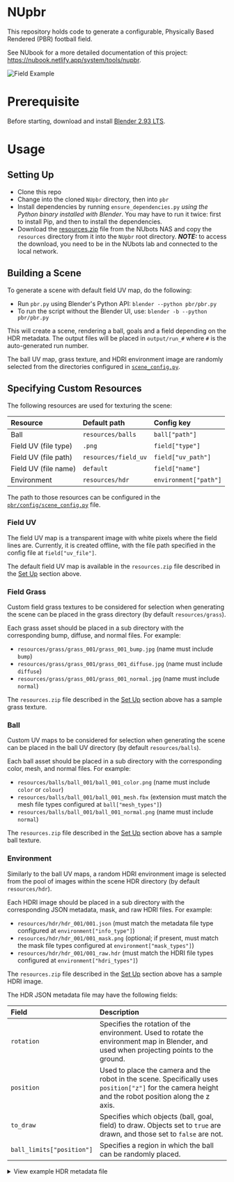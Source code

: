 # NUpbr

This repository holds code to generate a configurable, Physically Based Rendered (PBR) football field.

See NUbook for a more detailed documentation of this project: <https://nubook.netlify.app/system/tools/nupbr>.

![Field Example](./docs/outputs/goals_example.gif)

# Prerequisite

Before starting, download and install [Blender 2.93 LTS](https://www.blender.org/download/lts/2-93/).

# Usage

## Setting Up

- Clone this repo
- Change into the cloned `NUpbr` directory, then into `pbr`
- Install dependencies by running `ensure_dependencies.py` _using the Python binary installed with Blender_. You may have to run it twice: first to install Pip, and then to install the dependencies.
- Download the [resources.zip](http://10.1.0.223:8080/share.cgi?ssid=05GE7Tx) file from the NUbots NAS and copy the `resources` directory from it into the `NUpbr` root directory. **_NOTE:_** to access the download, you need to be in the NUbots lab and connected to the local network.

## Building a Scene

To generate a scene with default field UV map, do the following:

- Run `pbr.py` using Blender's Python API: `blender --python pbr/pbr.py`
- To run the script without the Blender UI, use: `blender -b --python pbr/pbr.py`

This will create a scene, rendering a ball, goals and a field depending on the HDR metadata. The output files will be placed in `output/run_#` where `#` is the auto-generated run number.

The ball UV map, grass texture, and HDRI environment image are randomly selected from the directories configured in [`scene_config.py`](./pbr/config/scene_config.py).

## Specifying Custom Resources

The following resources are used for texturing the scene:

| Resource             | Default path         | Config key            |
| :------------------- | :------------------- | :-------------------- |
| Ball                 | `resources/balls`    | `ball["path"]`        |
| Field UV (file type) | `.png`               | `field["type"]`       |
| Field UV (file path) | `resources/field_uv` | `field["uv_path"]`    |
| Field UV (file name) | `default`            | `field["name"]`       |
| Environment          | `resources/hdr`      | `environment["path"]` |

The path to those resources can be configured in the [`pbr/config/scene_config.py`](./pbr/config/scene_config.py) file.

### Field UV

The field UV map is a transparent image with white pixels where the field lines are. Currently, it is created offline, with the file path specified in the config file at `field["uv_file"]`.

The default field UV map is available in the `resources.zip` file described in the [Set Up](#set-up) section above.

### Field Grass

Custom field grass textures to be considered for selection when generating the scene can be placed in the grass directory (by default `resources/grass`).

Each grass asset should be placed in a sub directory with the corresponding bump, diffuse, and normal files. For example:

- `resources/grass/grass_001/grass_001_bump.jpg` (name must include `bump`)
- `resources/grass/grass_001/grass_001_diffuse.jpg` (name must include `diffuse`)
- `resources/grass/grass_001/grass_001_normal.jpg` (name must include `normal`)

The `resources.zip` file described in the [Set Up](#set-up) section above has a sample grass texture.

### Ball

Custom UV maps to be considered for selection when generating the scene can be placed in the ball UV directory (by default `resources/balls`).

Each ball asset should be placed in a sub directory with the corresponding color, mesh, and normal files. For example:

- `resources/balls/ball_001/ball_001_color.png` (name must include `color` or `colour`)
- `resources/balls/ball_001/ball_001_mesh.fbx` (extension must match the mesh file types configured at `ball["mesh_types"]`)
- `resources/balls/ball_001/ball_001_normal.png` (name must include `normal`)

The `resources.zip` file described in the [Set Up](#set-up) section above has a sample ball texture.

### Environment

Similarly to the ball UV maps, a random HDRI environment image is selected from the pool of images within the scene HDR directory (by default `resources/hdr`).

Each HDRI image should be placed in a sub directory with the corresponding JSON metadata, mask, and raw HDRI files. For example:

- `resources/hdr/hdr_001/001.json` (must match the metadata file type configured at `environment["info_type"]`)
- `resources/hdr/hdr_001/001_mask.png` (optional; if present, must match the mask file types configured at `environment["mask_types"]`)
- `resources/hdr/hdr_001/001_raw.hdr` (must match the HDRI file types configured at `environment["hdri_types"]`)

The `resources.zip` file described in the [Set Up](#set-up) section above has a sample HDRI image.

The HDR JSON metadata file may have the following fields:

| Field                     | Description                                                                                                                                           |
| :------------------------ | :---------------------------------------------------------------------------------------------------------------------------------------------------- |
| `rotation`                | Specifies the rotation of the environment. Used to rotate the environment map in Blender, and used when projecting points to the ground.              |
| `position`                | Used to place the camera and the robot in the scene. Specifically uses `position["z"]` for the camera height and the robot position along the z axis. |
| `to_draw`                 | Specifies which objects (ball, goal, field) to draw. Objects set to `true` are drawn, and those set to `false` are not.                               |
| `ball_limits["position"]` | Specifies a region in which the ball can be randomly placed.                                                                                          |

<details>
<summary>View example HDR metadata file</summary>

```json
{
  "rotation": {
    "roll": 1.86842,
    "pitch": 0.557895,
    "yaw": 4.5
  },
  "position": {
    "x": 0,
    "y": 0,
    "z": 1.2
  },
  "to_draw": {
    "ball": true,
    "goal": false,
    "field": false
  },
  "ball_limits": {
    "position": {
      "x": [-4.6, 4.46],
      "y": [-2.76, 3.45],
      "z": [0.095, 0.1]
    }
  }
}
```

</details>